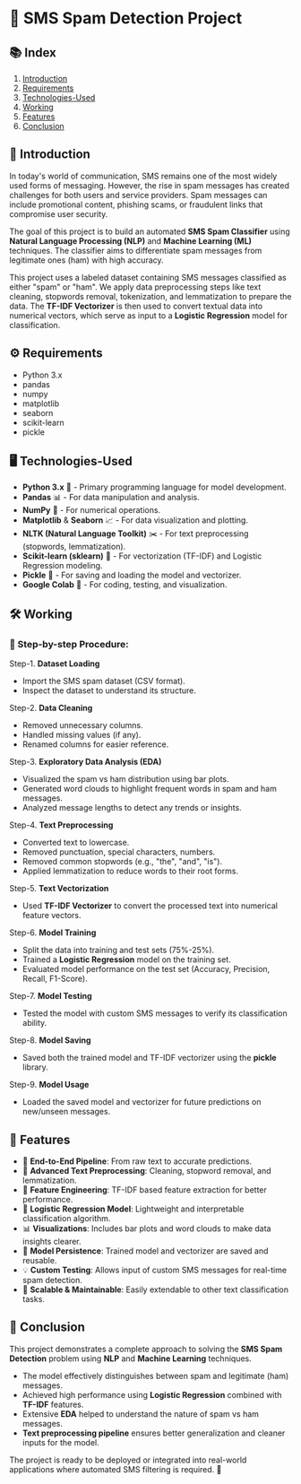 # 📩 SMS Spam Detection Project

## 📚 Index
1. [Introduction](#Introduction)
2. [Requirements](#Requirements)
3. [Technologies-Used](#Technologies-Used)
4. [Working](#Working)
5. [Features](#Features)
6. [Conclusion](#Conclusion)


## 📖 Introduction

In today's world of communication, SMS remains one of the most widely used forms of messaging. However, the rise in spam messages has created challenges for both users and service providers. Spam messages can include promotional content, phishing scams, or fraudulent links that compromise user security.

The goal of this project is to build an automated **SMS Spam Classifier** using **Natural Language Processing (NLP)** and **Machine Learning (ML)** techniques. The classifier aims to differentiate spam messages from legitimate ones (ham) with high accuracy.

This project uses a labeled dataset containing SMS messages classified as either "spam" or "ham". We apply data preprocessing steps like text cleaning, stopwords removal, tokenization, and lemmatization to prepare the data. The **TF-IDF Vectorizer** is then used to convert textual data into numerical vectors, which serve as input to a **Logistic Regression** model for classification.


## ⚙️ Requirements

- Python 3.x
- pandas
- numpy
- matplotlib
- seaborn
- scikit-learn
- pickle
  

## 🖥️ Technologies-Used

- **Python 3.x** 🐍 - Primary programming language for model development.
- **Pandas** 📊 - For data manipulation and analysis.
- **NumPy** 🔢 - For numerical operations.
- **Matplotlib** & **Seaborn** 📈 - For data visualization and plotting.
- **NLTK (Natural Language Toolkit)** ✂️ - For text preprocessing (stopwords, lemmatization).
- **Scikit-learn (sklearn)** 🤖 - For vectorization (TF-IDF) and Logistic Regression modeling.
- **Pickle** 💾 - For saving and loading the model and vectorizer.
- **Google Colab** 📓 - For coding, testing, and visualization.


## 🛠️ Working

### 📌 Step-by-step Procedure:

Step-1. **Dataset Loading**
   - Import the SMS spam dataset (CSV format).
   - Inspect the dataset to understand its structure.

Step-2. **Data Cleaning**
   - Removed unnecessary columns.
   - Handled missing values (if any).
   - Renamed columns for easier reference.

Step-3. **Exploratory Data Analysis (EDA)**
   - Visualized the spam vs ham distribution using bar plots.
   - Generated word clouds to highlight frequent words in spam and ham messages.
   - Analyzed message lengths to detect any trends or insights.

Step-4. **Text Preprocessing**
   - Converted text to lowercase.
   - Removed punctuation, special characters, numbers.
   - Removed common stopwords (e.g., "the", "and", "is").
   - Applied lemmatization to reduce words to their root forms.

Step-5. **Text Vectorization**
   - Used **TF-IDF Vectorizer** to convert the processed text into numerical feature vectors.

Step-6. **Model Training**
   - Split the data into training and test sets (75%-25%).
   - Trained a **Logistic Regression** model on the training set.
   - Evaluated model performance on the test set (Accuracy, Precision, Recall, F1-Score).

Step-7. **Model Testing**
   - Tested the model with custom SMS messages to verify its classification ability.

Step-8. **Model Saving**
   - Saved both the trained model and TF-IDF vectorizer using the **pickle** library.

Step-9. **Model Usage**
   - Loaded the saved model and vectorizer for future predictions on new/unseen messages.


## 🌟 Features

- 🔄 **End-to-End Pipeline**: From raw text to accurate predictions.
- 🧹 **Advanced Text Preprocessing**: Cleaning, stopword removal, and lemmatization.
- 🧮 **Feature Engineering**: TF-IDF based feature extraction for better performance.
- 🧠 **Logistic Regression Model**: Lightweight and interpretable classification algorithm.
- 📊 **Visualizations**: Includes bar plots and word clouds to make data insights clearer.
- 💾 **Model Persistence**: Trained model and vectorizer are saved and reusable.
- 💡 **Custom Testing**: Allows input of custom SMS messages for real-time spam detection.
- 🚀 **Scalable & Maintainable**: Easily extendable to other text classification tasks.


## 📝 Conclusion

This project demonstrates a complete approach to solving the **SMS Spam Detection** problem using **NLP** and **Machine Learning** techniques.

- The model effectively distinguishes between spam and legitimate (ham) messages.
- Achieved high performance using **Logistic Regression** combined with **TF-IDF** features.
- Extensive **EDA** helped to understand the nature of spam vs ham messages.
- **Text preprocessing pipeline** ensures better generalization and cleaner inputs for the model.

The project is ready to be deployed or integrated into real-world applications where automated SMS filtering is required. 🚀



